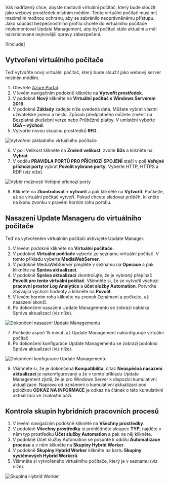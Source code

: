  Váš nadřízený chce, abyste nastavili virtuální počítač, který bude sloužit jako webový prostředek místním médiím. Tento virtuální počítač musí mít maximální možnou ochranu, aby se zabránilo neoprávněnému přístupu. Jako součást bezpečnostního profilu chcete do virtuálního počítače implementovat Update Management, aby byl počítač stále aktuální a měl nainstalované nejnovější opravy zabezpečení. 

<!-- Activate the sandbox -->
[!include[](../../../includes/azure-sandbox-activate.md)]

## <a name="create-a-virtual-machine"></a>Vytvoření virtuálního počítače

Teď vytvoříte nový virtuální počítač, který bude sloužit jako webový server místním médiím.

1. Otevřete [Azure Portal](https://portal.azure.com/learn.docs.microsoft.com?azure-portal=true).
2. V levém navigačním podokně klikněte na **Vytvořit prostředek**.
3. V podokně **Nový** klikněte na **Virtuální počítač s Windows Serverem 2016**.
4. V podokně **Základy** zadejte níže uvedená data. Můžete vybrat vlastní uživatelské jméno a heslo. Způsob předplatného můžete změnit na Bezplatná zkušební verze nebo Průběžné platby. V umístění vyberte **USA – východ**. 
5. Vytvořte novou skupinu prostředků **RFD**.

![Vytvoření základního virtuálního počítače](../media/3-create-mediawebserver-basics-edited.png "Vytvoření základního virtuálního počítače")

6. V poli Velikost klikněte na **Změnit velikost**, zvolte **B2s** a klikněte na **Vybrat**.
7. V oddílu **PRAVIDLA PORTŮ PRO PŘÍCHOZÍ SPOJENÍ** stačí v poli **Veřejné příchozí porty** vybrat **Povolit vybrané porty**. Vyberte HTTP, HTTPS a RDP (viz níže).

![Výběr možnosti Veřejné příchozí porty](../media/3-public-inbound-ports-edited.png "Výběr možnosti Veřejné příchozí porty")

8. Klikněte na **Zkontrolovat + vytvořit** a pak klikněte na **Vytvořit**. Počkejte, až se virtuální počítač vytvoří. Pokud chcete sledovat průběh, klikněte na ikonu zvonku v pravém horním rohu portálu.

## <a name="onboard-update-manager-to-the-vm"></a>Nasazení Update Manageru do virtuálního počítače

Teď na vytvořeném virtuálním počítači aktivujete Update Manager.

1. V levém podokně klikněte na **Virtuální počítače**.
2. V podokně **Virtuální počítače** vyberte ze seznamu virtuální počítač. V tomto příkladu vyberte **MediaWebServer**.
3. V podokně MediaWebServer přejděte v seznamu na **Operace** a pak klikněte na **Správa aktualizací**.
4. V podokně **Správa aktualizací** zkontrolujte, že je vybraný přepínač **Povolit pro tento virtuální počítač**. Všimněte si, že se vytvořil výchozí **pracovní prostor Log Analytics** a **účet služby Automation**. Potvrďte zbývající výchozí hodnoty a klikněte na **Povolit**.
5. V levém horním rohu klikněte na zvonek Oznámení a počkejte, až nasazení skončí.
6. Po dokončení nasazení Update Managementu se zobrazí nabídka Správa aktualizací (viz níže).

![Dokončení nasazení Update Managementu](../media/3-update-management-deployment-complete-edited.png "Dokončení nasazení Update Managementu")

7. Počkejte aspoň 15 minut, až Update Management nakonfiguruje virtuální počítač.
8. Po dokončení konfigurace Update Managementu se zobrazí podokno Správa aktualizací (viz níže).

![Dokončení konfigurace Update Managementu](../media/3-update-management-vm-configured-edited.png "Dokončení konfigurace Update Managementu")

9. Všimněte si, že je dokončená **Kompatibilita**, čítač **Neúspěšná nasazení aktualizací** je nakonfigurovaný a že v tomto příkladu Update Management zjistil, že je pro Windows Server k dispozici kumulativní aktualizace. Napravo od oznámení o kumulativní aktualizaci pod položkou **ODKAZ NA INFORMACE** je odkaz na článek o této kumulativní aktualizaci ve znalostní bázi. 

## <a name="examine-hybrid-worker-groups"></a>Kontrola skupin hybridních pracovních procesů

1. V levém navigačním podokně klikněte na **Všechny prostředky**.
1. V podokně **Všechny prostředky** si prohlédněte sloupec **TYP**, najděte v něm typ prostředku **Účet služby Automation** a pak na něj klikněte.
1. V podokně Účet služby Automation se posuňte k oddílu **Automatizace procesu** a v něm klikněte na **Skupiny Hybrid Worker**.
1. V podokně **Skupiny Hybrid Worker** klikněte na kartu **Skupiny systémových Hybrid Workerů**.
1. Všimněte si vytvořeného virtuálního počítače, který je v seznamu (viz níže). 

![Skupina Hybrid Worker](../media/3-hybrid-worker-group.png "Skupina Hybrid Worker")

